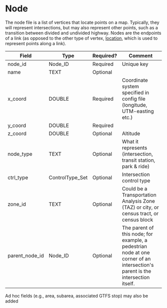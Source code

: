#	Node	
The node file is a list of vertices that locate points on a map. Typically, they will represent intersections, but may also represent other points, such as a transition between divided and undivided highway.  Nodes are the endpoints of a link (as opposed to the other type of vertex, [location](Location.md), which is used to represent points along a link).

Field | Type | Required? | Comment
---|---|---|---
node_id | Node_ID | Required | Unique key
name | TEXT | Optional | 
x_coord | DOUBLE | Required | Coordinate system specified in config file (longitude, UTM-easting etc.)
y_coord | DOUBLE | Required | 
z_coord | DOUBLE | Optional | Altitude
node_type | TEXT | Optional | What it represents (intersection, transit station, park & ride)
ctrl_type | ControlType_Set | Optional | Intersection control type
zone_id | TEXT | Optional | Could be a Transportation Analysis Zone (TAZ) or city, or census tract, or census block
parent_node_id | Node_ID | Optional | The parent of this node; for example, a pedestrian node at one corner of an intersection's parent is the intersection itself.

Ad hoc fields (e.g., area, subarea, associated GTFS stop) may also be added 

